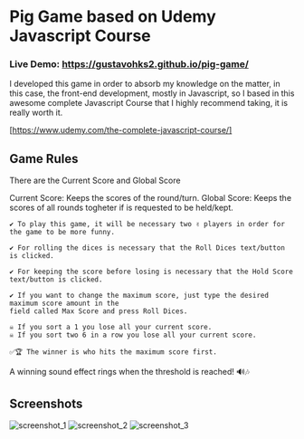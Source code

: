 # Pig Game based on Udemy Javascript Course

### Live Demo: https://gustavohks2.github.io/pig-game/

I developed this game in order to absorb my knowledge on the matter, in this case, the front-end development, mostly in Javascript, 
so I based in this awesome complete Javascript Course that I highly recommend taking, it is really worth it.

[https://www.udemy.com/the-complete-javascript-course/]

## Game Rules

There are the Current Score and Global Score

Current Score: Keeps the scores of the round/turn.
Global Score: Keeps the scores of all rounds togheter if is requested to be held/kept.

```
✔ To play this game, it will be necessary two ✌ players in order for the game to be more funny.

✔ For rolling the dices is necessary that the Roll Dices text/button is clicked.

✔ For keeping the score before losing is necessary that the Hold Score text/button is clicked.

✔ If you want to change the maximum score, just type the desired maximum score amount in the 
field called Max Score and press Roll Dices.

☠️ If you sort a 1 you lose all your current score.
☠️ If you sort two 6 in a row you lose all your current score.

✅🏆 The winner is who hits the maximum score first.

```

A winning sound effect rings when the threshold is reached! 🔊🎶

## Screenshots

![screenshot_1](https://user-images.githubusercontent.com/22922799/29175064-6c569db6-7dbe-11e7-9396-d5c588266899.png)
![screenshot_2](https://user-images.githubusercontent.com/22922799/29175062-6c5028d2-7dbe-11e7-9612-1f0b64b5aab8.png)
![screenshot_3](https://user-images.githubusercontent.com/22922799/29175063-6c55bbc6-7dbe-11e7-87d8-f21acabc0836.png)
